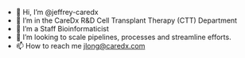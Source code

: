- 👋 Hi, I’m @jeffrey-caredx
- 👀 I’m in the CareDx R&D Cell Transplant Therapy (CTT) Department
- 🌱 I’m a Staff Bioinformaticist
- 💞️ I’m looking to scale pipelines, processes and streamline efforts.
- 📫 How to reach me jlong@caredx.com

<!---
jeffrey-caredx/jeffrey-caredx is a ✨ special ✨ repository because its `README.md` (this file) appears on your GitHub profile.
You can click the Preview link to take a look at your changes.
--->
